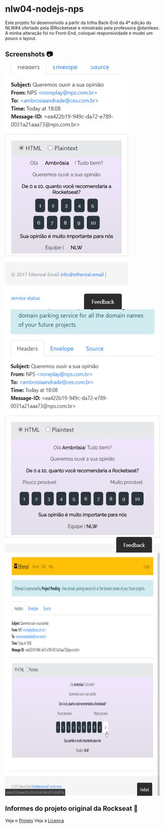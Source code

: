 # nlw04-nodejs-nps

Este projeto foi desenvolvido a partir da trilha Back-End da 4ª edição do NLW#4 ofertado pela @Rocketseat e ministrado pela professora @danileao. 
A minha alteração foi no Front-End, coloquei responsividade e mudei um pouco o layout. 

## Screenshots :camera:


<img align="center" width="400" height="793" src="/img/Shot%200001.png">
<img align="center" width="530" height="793" src="/img/Shot%200002.png">
<img align="center" width="930" height="793" src="/img/Shot%200004.png">


## Informes do projeto original da Rockseat :rocket:

Veja o [Projeto][project]
Veja a [Licença][license]

<!-- Markdown link & img dfn's -->
[project]:https://github.com/rocketseat-education/nlw-04-nodejs
[license]:https://github.com/rocketseat-education/nlw-04-nodejs/blob/main/LICENSE.md
